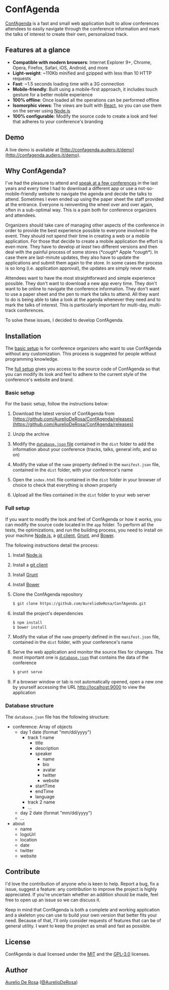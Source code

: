 # ConfAgenda

[ConfAgenda](http://confagenda.audero.it) is a fast and small web application built to allow conferences attendees to easily navigate through the conference information and mark the talks of interest to create their own, personalized track.

## Features at a glance

- **Compatible with modern browsers**: Internet Explorer 9+, Chrome, Opera, Firefox, Safari, iOS, Android, and more
- **Light-weight**: ~110Kb minified and gzipped with less than 10 HTTP requests
- **Fast**: ~1.5 seconds loading time with a 3G connection
- **Mobile-friendly**: Built using a mobile-first approach, it includes touch gesture for a better mobile experience
- **100% offline**: Once loaded all the operations can be performed offline
- **Isomorphic views**: The views are built with [React](http://facebook.github.io/react/), so you can use them on the server using [Node.js](http://nodejs.org/)
- **100% configurable**: Modify the source code to create a look and feel that adheres to your conference's branding

## Demo

A live demo is available at [http://confagenda.audero.it/demo](http://confagenda.audero.it/demo).

## Why ConfAgenda?

I've had the pleasure to attend and [speak at a few conferences](http://aurelio.audero.it/speaking) in the last years and every time I had to download a different app or use a not-so-mobile-friendly website to navigate the agenda and decide the talks to attend. Sometimes I even ended up using the paper sheet the staff provided at the entrance. Everyone is reinventing the wheel over and over again, often in a sub-optimal way. This is a pain both for conference organizers and attendees.

Organizers should take care of managing other aspects of the conference in order to provide the best experience possible to everyone involved in the event. They should not spend their time in creating a web or a mobile application. For those that decide to create a mobile application the effort is even more. They have to develop *at least* two different versions and then deal with the painful process of some stores (*\*cough*\* Apple *\*cough*\*). In case there are last-minute updates, they also have to update the applications and submit them again to the store. In some cases the process is so long (i.e. application approval), the updates are simply never made.

Attendees want to have the most straightforward and simple experience possible. They don't want to download a new app every time. They don't want to be online to navigate the conference information. They don't want to use a paper sheet and the pen to mark the talks to attend. All they want to do is being able to take a look at the agenda whenever they need and to mark the talks of interest. This is particularly important for multi-day, multi-track conferences.

To solve these issues, I decided to develop ConfAgenda.

## Installation

The [basic setup](#basic-setup) is for conference organizers who want to use ConfAgenda without any customization. This process is suggested for people without programming knowledge.

The [full setup](#full-setup) gives you access to the source code of ConfAgenda so that you can modify its look and feel to adhere to the current style of the conference's website and brand.

### Basic setup

For the basic setup, follow the instructions below:

1. Download the latest version of ConfAgenda from [https://github.com/AurelioDeRosa/ConfAgenda/releases](https://github.com/AurelioDeRosa/ConfAgenda/releases)

2. Unzip the archive

3. Modify the [`database.json` file](#database-structure) contained in the `dist` folder to add the information about your conference (tracks, talks, general info, and so on)

4. Modify the value of the `name` property defined in the `manifest.json` file, contained in the `dist` folder, with your conference's name

5. Open the `index.html` file contained in the `dist` folder in your browser of choice to check that everything is shown properly

6. Upload all the files contained in the `dist` folder to your web server

### Full setup

If you want to modify the look and feel of ConfAgenda or how it works, you can modify the source code located in the `app` folder. To perform all the tests, the optimizations, and run the building process, you need to install on your machine [Node.js](http://nodejs.org), a [git client](http://git-scm.com/download/), [Grunt](http://gruntjs.com), and [Bower](http://bower.io).

The following instructions detail the process:

1. Install [Node.js](http://nodejs.org/)

2. Install a [git client](http://git-scm.com/download/)

3. Install [Grunt](http://gruntjs.com/getting-started#installing-the-cli)

4. Install [Bower](http://bower.io/#install-bower)

5. Clone the ConfAgenda repository
   ```sh
   $ git clone https://github.com/AurelioDeRosa/ConfAgenda.git
   ```

6. Install the project's dependencies
   ```sh
   $ npm install
   $ bower install
   ```

7. Modify the value of the `name` property defined in the `manifest.json` file, contained in the `dist` folder, with your conference's name

8. Serve the web application and monitor the source files for changes. The most important one is [`database.json`](#database-structure) that contains the data of the conference
   ```sh
   $ grunt serve
   ```

9. If a browser window or tab is not automatically opened, open a new one  by yourself accessing the URL [http://localhost:9000](http://localhost:8000) to view the application

### Database structure

The `database.json` file has the following structure:

- conference: Array of objects
  - day 1 date (format "mm/dd/yyyy")
     - track 1 name
         - title
         - description
         - speaker
             - name
             - bio
             - avatar
             - twitter
             - website
         - startTime
         - endTime
         - language
     - track 2 name
     - ...
  - day 2 date (format "mm/dd/yyyy")
  - ...
- about
  - name
  - logoUrl
  - location
  - date
  - twitter
  - website

## Contribute

I'd love the contribution of anyone who is keen to help. Report a bug, fix a issue, suggest a feature: any contribution to improve the project is highly appreciated. If you're uncertain whether an addition should be made, feel free to open up an issue so we can discuss it.

Keep in mind that ConfAgenda is both a complete and working application and a skeleton you can use to build your own version that better fits your need. Because of that, I'll only consider requests of features that can be of general utility. I want to keep the project as small and fast as possible.

## License

ConfAgenda is dual licensed under the [MIT](http://www.opensource.org/licenses/MIT) and the [GPL-3.0](http://opensource.org/licenses/GPL-3.0) licenses.

## Author

[Aurelio De Rosa](http://www.audero.it) ([@AurelioDeRosa](https://twitter.com/AurelioDeRosa))